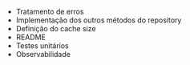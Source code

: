 - Tratamento de erros
- Implementação dos outros métodos do repository
- Definição do cache size
- README
- Testes unitários
- Observabilidade